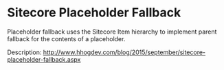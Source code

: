 # Sitecore Placeholder Fallback
Placeholder fallback uses the Sitecore Item hierarchy to implement parent fallback for the contents of a placeholder.

Description: http://www.hhogdev.com/blog/2015/september/sitecore-placeholder-fallback.aspx

